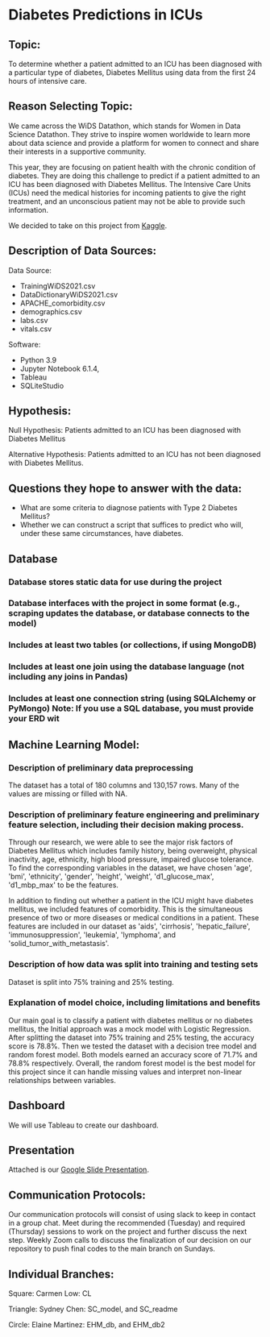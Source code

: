 # Diabetes Predictions in ICUs

## Topic:
To determine whether a patient admitted to an ICU has been diagnosed with a particular type of diabetes, Diabetes Mellitus using data from the first 24 hours of intensive care.

## Reason Selecting Topic:
We came across the WiDS Datathon, which stands for Women in Data Science Datathon. They strive to inspire women worldwide to learn more about data science and provide a platform for women to connect and share their interests in a supportive community.

This year, they are focusing on patient health with the chronic condition of diabetes. They are doing this challenge to predict if a patient admitted to an ICU has been diagnosed with Diabetes Mellitus. The Intensive Care Units (ICUs) need the medical histories for incoming patients to give the right treatment, and an unconscious patient may not be able to provide such information. 

We decided to take on this project from [Kaggle](https://www.kaggle.com/c/widsdatathon2021/).


## Description of Data Sources: 
Data Source: 
- TrainingWiDS2021.csv
- DataDictionaryWiDS2021.csv
- APACHE_comorbidity.csv
- demographics.csv
- labs.csv
- vitals.csv

Software: 
- Python 3.9
- Jupyter Notebook 6.1.4, 
- Tableau
- SQLiteStudio

## Hypothesis:
Null Hypothesis: Patients admitted to an ICU has been diagnosed with Diabetes Mellitus

Alternative Hypothesis: Patients admitted to an ICU has not been diagnosed with Diabetes Mellitus.

## Questions they hope to answer with the data:
- What are some criteria to diagnose patients with Type 2 Diabetes Mellitus?
- Whether we can construct a script that suffices to predict who will, under these same circumstances, have diabetes.

## Database
 
### Database stores static data for use during the project 

### Database interfaces with the project in some format (e.g., scraping updates the database, or database connects to the model) 

### Includes at least two tables (or collections, if using MongoDB) 

### Includes at least one join using the database language (not including any joins in Pandas) 

### Includes at least one connection string (using SQLAlchemy or PyMongo) Note: If you use a SQL database, you must provide your ERD wit

## Machine Learning Model:
### Description of preliminary data preprocessing 

The dataset has a total of 180 columns and 130,157 rows. Many of the values are missing or filled with NA. 

### Description of preliminary feature engineering and preliminary feature selection, including their decision making process. 

Through our research, we were able to see the major risk factors of Diabetes Mellitus which includes family history, being overweight, physical inactivity, age, ethnicity, high blood pressure, impaired glucose tolerance. To find the corresponding variables in the dataset, we have chosen 'age', 'bmi', 'ethnicity', 'gender', 'height', 'weight', 'd1_glucose_max', 'd1_mbp_max' to be the features.

 In addition to finding out whether a patient in the ICU might have diabetes mellitus, we included features of comorbidity. This is the simultaneous presence of two or more diseases or medical conditions in a patient. These features are included in our dataset as 'aids', 'cirrhosis', 'hepatic_failure', 'immunosuppression', 'leukemia', 'lymphoma', and 'solid_tumor_with_metastasis'.

### Description of how data was split into training and testing sets

Dataset is split into 75% training and 25% testing. 

### Explanation of model choice, including limitations and benefits

Our main goal is to classify a patient with diabetes mellitus or no diabetes mellitus, the Initial approach was a mock model with Logistic Regression. After splitting the dataset into 75% training and 25% testing, the accuracy score is 78.8%. Then we tested the dataset with a decision tree model and random forest model. Both models earned an accuracy score of 71.7% and 78.8% respectively. Overall, the random forest model is the best model for this project since it can handle missing values and interpret non-linear relationships between variables.

## Dashboard
We will use Tableau to create our dashboard. 

## Presentation
Attached is our [Google Slide Presentation](https://docs.google.com/presentation/d/1SHAZMGU8j-jV8phY3CD1I5t1VpVGjprBJdyDsmeiYfk/edit#slide=id.gc3e862a1f2_0_36).

## Communication Protocols:
Our communication protocols will consist of using slack to keep in contact in a group chat. Meet during the recommended (Tuesday) and required (Thursday) sessions to work on the project and further discuss the next step. Weekly Zoom calls to discuss the finalization of our decision on our repository to push final codes to the main branch on Sundays.

## Individual Branches:
Square: Carmen Low: CL

Triangle: Sydney Chen: SC_model, and SC_readme

Circle: Elaine Martinez: EHM_db, and EHM_db2
